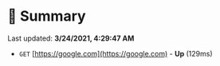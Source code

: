 # 📖 Summary
Last updated: **3/24/2021, 4:29:47 AM**

- `GET` [https://google.com](https://google.com) - **Up** (129ms)
